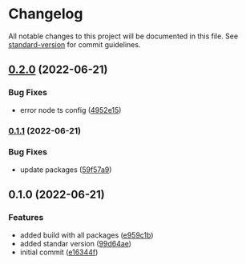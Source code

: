 # Changelog

All notable changes to this project will be documented in this file. See [standard-version](https://github.com/conventional-changelog/standard-version) for commit guidelines.

## [0.2.0](https://github.com/BawnX/platform/compare/v0.1.1...v0.2.0) (2022-06-21)


### Bug Fixes

* error node ts config ([4952e15](https://github.com/BawnX/platform/commit/4952e15799c948958803f0979a9842c8004e1066))

### [0.1.1](https://github.com/BawnX/platform/compare/v0.1.0...v0.1.1) (2022-06-21)


### Bug Fixes

* update packages ([59f57a9](https://github.com/BawnX/platform/commit/59f57a9e28bee92dff61560a8be5ad966709cf8b))

## 0.1.0 (2022-06-21)


### Features

* added build with all packages ([e959c1b](https://github.com/BawnX/platform/commit/e959c1b494a7655753a2c5a7c791fa382b5b5ed2))
* added standar version ([99d64ae](https://github.com/BawnX/platform/commit/99d64ae90f6abefef29aff3ac8634dba38f21404))
* initial commit ([e16344f](https://github.com/BawnX/platform/commit/e16344fd10d4d72e36e07d0cdc6e51af56100342))
